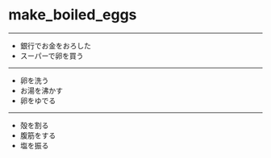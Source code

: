 # make_boiled_eggs  
---
- 銀行でお金をおろした  
- スーパーで卵を買う  
---
- 卵を洗う
- お湯を沸かす
- 卵をゆでる
---
- 殻を割る
- 腹筋をする
- 塩を振る